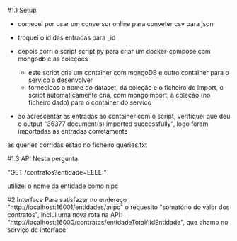 
#1.1 Setup
- comecei por usar um conversor online para conveter csv para json
- troquei o id das entradas para _id 
- depois corri o script script.py para criar um docker-compose com mongodb e as coleções
    - este script cria um container com mongoDB e outro container para o serviço a desenvolver
    - fornecidos o nome do dataset, da coleção e o ficheiro do import, o script automaticamente cria, com mongoimport, a coleção (no ficheiro dado) para o container do serviço

- ao acrescentar as entradas ao container com o script, verifiquei que deu o output "36377 document(s) imported successfully", logo foram importadas as entradas corretamente

 as queries corridas estao no ficheiro queries.txt

#1.3 API
Nesta pergunta

 "GET /contratos?entidade=EEEE:"

 utilizei o nome da entidade como nipc


#2 Interface
Para satisfazer no endereço "http://localhost:16001/entidades/:nipc" o requesito "somatório do valor dos contratos", inclui uma nova rota na API: "http://localhost:16000/contratos/entidadeTotal/:idEntidade", que chamo no serviço de interface
